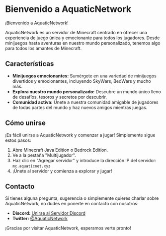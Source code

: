 # Bienvenido a AquaticNetwork

¡Bienvenido a AquaticNetwork!

AquaticNetwork es un servidor de Minecraft centrado en ofrecer una experiencia de juego única y emocionante para todos los jugadores. Desde minijuegos hasta aventuras en nuestro mundo personalizado, tenemos algo para todos los amantes de Minecraft.

## Características

- **Minijuegos emocionantes:** Sumérgete en una variedad de minijuegos divertidos y emocionantes, incluyendo SkyWars, BedWars y mucho más.
- **Explora nuestro mundo personalizado:** Descubre un mundo único lleno de desafíos, tesoros y secretos por descubrir.
- **Comunidad activa:** Únete a nuestra comunidad amigable de jugadores de todas partes del mundo y haz nuevos amigos mientras juegas.


## Cómo unirse

¡Es fácil unirse a AquaticNetwork y comenzar a jugar! Simplemente sigue estos pasos:

1. Abre Minecraft Java Edition o Bedrock Edition.
2. Ve a la pestaña "Multijugador".
3. Haz clic en "Agregar servidor" y introduce la dirección IP del servidor: `mc.aquaticnet.xyz`
4. ¡Únete al servidor y comienza a explorar y jugar!

## Contacto

Si tienes alguna pregunta, sugerencia o simplemente quieres charlar sobre AquaticNetwork, no dudes en ponerte en contacto con nosotros:

- **Discord:** [Unirse al Servidor Discord](https://discord.gg/fqW6mUVJpw)
- **Twitter:** [@AquaticNetwork](https://twitter.com/@AquaticNetwork_)

¡Gracias por visitar AquaticNetwork, esperamos verte pronto!

